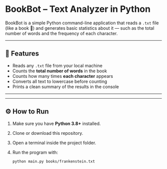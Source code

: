 # BookBot – Text Analyzer in Python

BookBot is a simple Python command-line application that reads a `.txt` file (like a book 📖) and generates basic statistics about it — such as the total number of words and the frequency of each character.

---

## 🚀 Features

- Reads any `.txt` file from your local machine  
- Counts the **total number of words** in the book  
- Counts how many times **each character** appears  
- Converts all text to lowercase before counting  
- Prints a clean summary of the results in the console  

---


---

## ⚙️ How to Run

1. Make sure you have **Python 3.8+** installed.

2. Clone or download this repository.

3. Open a terminal inside the project folder.

4. Run the program with:

   ```bash
   python main.py books/frankenstein.txt

